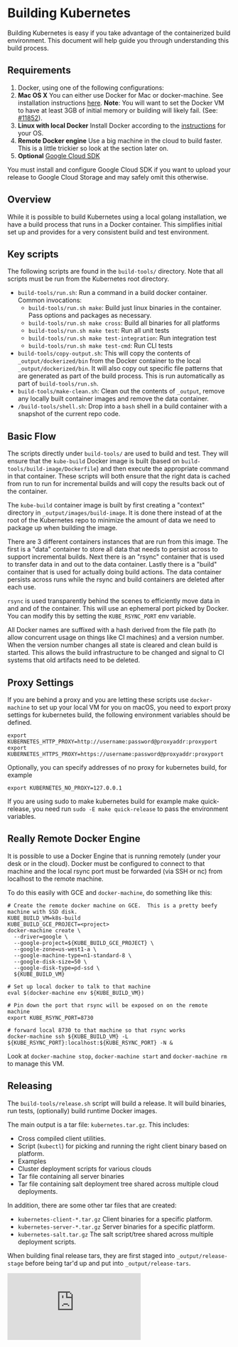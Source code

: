 # Building Kubernetes

Building Kubernetes is easy if you take advantage of the containerized build environment. This document will help guide you through understanding this build process.

## Requirements

1. Docker, using one of the following configurations:
  1. **Mac OS X** You can either use Docker for Mac or docker-machine. See installation instructions [here](https://docs.docker.com/installation/mac/).
     **Note**: You will want to set the Docker VM to have at least 3GB of initial memory or building will likely fail. (See: [#11852]( http://issue.k8s.io/11852)).
  2. **Linux with local Docker**  Install Docker according to the [instructions](https://docs.docker.com/installation/#installation) for your OS.
  3. **Remote Docker engine** Use a big machine in the cloud to build faster. This is a little trickier so look at the section later on.
2. **Optional** [Google Cloud SDK](https://developers.google.com/cloud/sdk/)

You must install and configure Google Cloud SDK if you want to upload your release to Google Cloud Storage and may safely omit this otherwise.

## Overview

While it is possible to build Kubernetes using a local golang installation, we have a build process that runs in a Docker container.  This simplifies initial set up and provides for a very consistent build and test environment.

## Key scripts

The following scripts are found in the `build-tools/` directory. Note that all scripts must be run from the Kubernetes root directory.

* `build-tools/run.sh`: Run a command in a build docker container.  Common invocations:
  *  `build-tools/run.sh make`: Build just linux binaries in the container.  Pass options and packages as necessary.
  *  `build-tools/run.sh make cross`: Build all binaries for all platforms
  *  `build-tools/run.sh make test`: Run all unit tests
  *  `build-tools/run.sh make test-integration`: Run integration test
  *  `build-tools/run.sh make test-cmd`: Run CLI tests
* `build-tools/copy-output.sh`: This will copy the contents of `_output/dockerized/bin` from the Docker container to the local `_output/dockerized/bin`. It will also copy out specific file patterns that are generated as part of the build process. This is run automatically as part of `build-tools/run.sh`.
* `build-tools/make-clean.sh`: Clean out the contents of `_output`, remove any locally built container images and remove the data container.
* `/build-tools/shell.sh`: Drop into a `bash` shell in a build container with a snapshot of the current repo code.

## Basic Flow

The scripts directly under `build-tools/` are used to build and test.  They will ensure that the `kube-build` Docker image is built (based on `build-tools/build-image/Dockerfile`) and then execute the appropriate command in that container.  These scripts will both ensure that the right data is cached from run to run for incremental builds and will copy the results back out of the container.

The `kube-build` container image is built by first creating a "context" directory in `_output/images/build-image`.  It is done there instead of at the root of the Kubernetes repo to minimize the amount of data we need to package up when building the image.

There are 3 different containers instances that are run from this image.  The first is a "data" container to store all data that needs to persist across to support incremental builds. Next there is an "rsync" container that is used to transfer data in and out to the data container.  Lastly there is a "build" container that is used for actually doing build actions.  The data container persists across runs while the rsync and build containers are deleted after each use.

`rsync` is used transparently behind the scenes to efficiently move data in and and of the container.  This will use an ephemeral port picked by Docker.  You can modify this by setting the `KUBE_RSYNC_PORT` env variable.

All Docker names are suffixed with a hash derived from the file path (to allow concurrent usage on things like CI machines) and a version number.  When the version number changes all state is cleared and clean build is started.  This allows the build infrastructure to be changed and signal to CI systems that old artifacts need to be deleted.

## Proxy Settings

If you are behind a proxy and you are letting these scripts use `docker-machine` to set up your local VM for you on macOS, you need to export proxy settings for kubernetes build, the following environment variables should be defined.

```
export KUBERNETES_HTTP_PROXY=http://username:password@proxyaddr:proxyport
export KUBERNETES_HTTPS_PROXY=https://username:password@proxyaddr:proxyport
```

Optionally, you can specify addresses of no proxy for kubernetes build, for example

```
export KUBERNETES_NO_PROXY=127.0.0.1
```

If you are using sudo to make kubernetes build for example make quick-release, you need run `sudo -E make quick-release` to pass the environment variables.

## Really Remote Docker Engine

It is possible to use a Docker Engine that is running remotely (under your desk or in the cloud).  Docker must be configured to connect to that machine and the local rsync port must be forwarded (via SSH or nc) from localhost to the remote machine.

To do this easily with GCE and `docker-machine`, do something like this:
```
# Create the remote docker machine on GCE.  This is a pretty beefy machine with SSD disk.
KUBE_BUILD_VM=k8s-build
KUBE_BUILD_GCE_PROJECT=<project>
docker-machine create \
  --driver=google \
  --google-project=${KUBE_BUILD_GCE_PROJECT} \
  --google-zone=us-west1-a \
  --google-machine-type=n1-standard-8 \
  --google-disk-size=50 \
  --google-disk-type=pd-ssd \
  ${KUBE_BUILD_VM}

# Set up local docker to talk to that machine
eval $(docker-machine env ${KUBE_BUILD_VM})

# Pin down the port that rsync will be exposed on on the remote machine
export KUBE_RSYNC_PORT=8730

# forward local 8730 to that machine so that rsync works
docker-machine ssh ${KUBE_BUILD_VM} -L ${KUBE_RSYNC_PORT}:localhost:${KUBE_RSYNC_PORT} -N &
```

Look at `docker-machine stop`, `docker-machine start` and `docker-machine rm` to manage this VM.

## Releasing

The `build-tools/release.sh` script will build a release.  It will build binaries, run tests, (optionally) build runtime Docker images.

The main output is a tar file: `kubernetes.tar.gz`.  This includes:
* Cross compiled client utilities.
* Script (`kubectl`) for picking and running the right client binary based on platform.
* Examples
* Cluster deployment scripts for various clouds
* Tar file containing all server binaries
* Tar file containing salt deployment tree shared across multiple cloud deployments.

In addition, there are some other tar files that are created:
* `kubernetes-client-*.tar.gz` Client binaries for a specific platform.
* `kubernetes-server-*.tar.gz` Server binaries for a specific platform.
* `kubernetes-salt.tar.gz` The salt script/tree shared across multiple deployment scripts.

When building final release tars, they are first staged into `_output/release-stage` before being tar'd up and put into `_output/release-tars`.

[![Analytics](https://kubernetes-site.appspot.com/UA-36037335-10/GitHub/build-tools/README.md?pixel)]()
